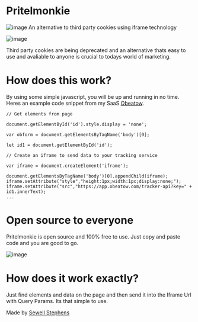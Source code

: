# Pritelmonkie 
![image](https://github.com/sewellstephens/iframe-tracking/blob/main/pritelmonkie-icon.png)
An alternative to third party cookies using iframe technology

![image](https://github.com/sewellstephens/iframe-tracking/blob/main/iframe.png)

Third party cookies are being deprecated and an alternative thats easy to use and avaliable to anyone is crucial to todays world of marketing.

# How does this work?
By using some simple javascript, you will be up and running in no time. Heres an example code snippet from my SaaS [Obeatow](https://obeatow.com).

```
// Get elements from page

document.getElementById('id').style.display = 'none';

var obform = document.getElementsByTagName('body')[0];

let id1 = document.getElementById('id');

// Create an iframe to send data to your tracking service

var iframe = document.createElement('iframe');

document.getElementsByTagName('body')[0].appendChild(iframe);
iframe.setAttribute("style","height:1px;width:1px;display:none;");
iframe.setAttribute("src","https://app.obeatow.com/tracker-api?key=" + id1.innerText);
...

```

# Open source to everyone

Pritelmonkie is open source and 100% free to use. Just copy and paste code and you are good to go.

![image](https://github.com/sewellstephens/iframe-tracking/blob/main/trust-badge-1.png)

# How does it work exactly?

Just find elements and data on the page and then send it into the Iframe Url with Query Params. Its that simple to use.

Made by [Sewell Stephens](https://sewellstephens.com)
